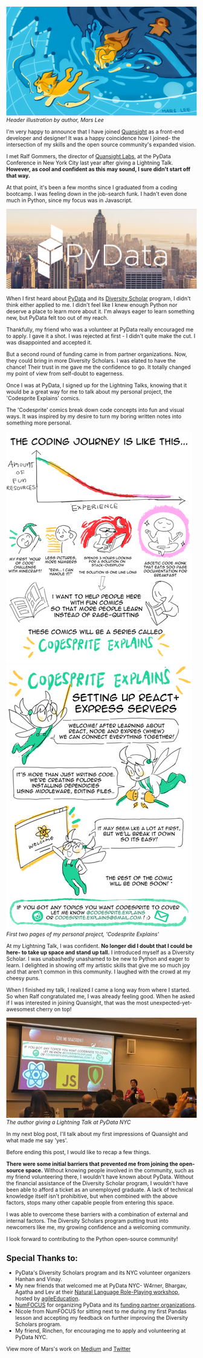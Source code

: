<!--
.. title: My Unexpected Dive into Open-Source Python
.. slug: my-unexpected-dive-into-open-source-python
.. date: 2020-02-21 12:38:07 UTC-06:00
.. author: Mars Lee
.. tags: Labs, PyData
.. category: 
.. link: 
.. description: 
.. type: text
-->

![Header Image](/images/codesprite-comics/My-Unexpected-Dive-Into-Open-Source-Python-Illustration.png)
*Header illustration by author, Mars Lee*

I'm very happy to announce that I have joined [Quansight](https://www.quansight.com/) as a front-end developer and designer! It was a happy coincidence how I joined- the intersection of my skills and the open source community's expanded vision.

<!-- TEASER_END -->

I met Ralf Gommers, the director of [Quansight Labs](https://www.quansight.com/labs), at the PyData Conference in New York City last year after giving a Lightning Talk. **However, as cool and confident as this may sound, I sure didn't start off that way.**

At that point, it's been a few months since I graduated from a coding bootcamp. I was feeling down in the job-search funk. I hadn't even done much in Python, since my focus was in Javascript.

![PyData NYC Banner](/images/codesprite-comics/PyData-NYC-Banner.jpg)

When I first heard about [PyData](https://pydata.org/) and its [Diversity Scholar](https://pydata.org/diversity-inclusion/) program, I didn't think either applied to me. I didn't feel like I knew enough Python nor deserve a place to learn more about it. I'm always eager to learn something new, but PyData felt too out of my reach.

Thankfully, my friend who was a volunteer at PyData really encouraged me to apply. I gave it a shot. I was rejected at first - I didn't quite make the cut. I was disappointed and accepted it.

But a second round of funding came in from partner organizations. Now, they could bring in more Diversity Scholars. I was elated to have the chance! Their trust in me gave me the confidence to go. It totally changed my point of view from self-doubt to eagerness.

Once I was at PyData, I signed up for the Lightning Talks, knowing that it would be a great way for me to talk about my personal project, the 'Codesprite Explains' comics.

The 'Codesprite' comics break down code concepts into fun and visual ways. It was inspired by my desire to turn my boring written notes into something more personal.

![Page 1 of first Codepsrite comic](/images/codesprite-comics/CodeSprite-part-1.png) ![Page 2 of first Codepsrite comic](/images/codesprite-comics/CodeSprite-part-2.png)  
*First two pages of my personal project, 'Codesprite Explains'*

At my Lightning Talk, I was confident. **No longer did I doubt that I could be here- to take up space and stand up tall.** I introduced myself as a Diversity Scholar. I was unabashedly unashamed to be new to Python and eager to learn. I delighted in showing off my artistic skills that give me so much joy and that aren’t common in this community. I laughed with the crowd at my cheesy puns.

When I finished my talk, I realized I came a long way from where I started. So when Ralf congratulated me, I was already feeling good. When he asked if I was interested in joining Quansight, that was the most unexpected-yet-awesomest cherry on top!

![Author giving a Lightning Talk at PyData NYC](/images/codesprite-comics/PyData-Lightning-Talk.png)  
*The author giving a Lightning Talk at PyData NYC*

In my next blog post, I'll talk about my first impressions of Quansight and what made me say 'yes'.

Before ending this post, I would like to recap a few things.

**There were some initial barriers that prevented me from joining the open-source space.** Without knowing people involved in the community, such as my friend volunteering there, I wouldn't have known about PyData. Without the financial assistance of the Diversity Scholar program, I wouldn't have been able to afford a ticket as an unemployed graduate. A lack of technical knowledge itself isn't prohibitive, but when combined with the above factors, stops many other capable people from entering this space.

I was able to overcome these barriers with a combination of external and internal factors. The Diversity Scholars program putting trust into newcomers like me, my growing confidence and a welcoming community.

I look forward to contributing to the Python open-source community!

## Special Thanks to:
- PyData's Diversity Scholars program and its NYC volunteer organizers Hanhan and Vinay.
- My new friends that welcomed me at PyData NYC- W4rner, Bhargav, Agatha and Lev at their [Natural Language Role-Playing workshop](https://agileeducation.co/nlrp), hosted by [agileEducation](https://agileeducation.co/).
- [NumFOCUS](https://numfocus.org/) for organizing PyData and its [funding partner organizations](https://numfocus.org/sponsors). 
- Nicole from NumFOCUS for sitting next to me during my first Pandas lesson and accepting my feedback on further improving the Diversity Scholars program. 
- My friend, Rinchen, for encouraging me to apply and volunteering at PyData NYC.

View more of Mars's work on [Medium](https://medium.com/@marsbarlee) and [Twitter](https://twitter.com/marsbarlee)
